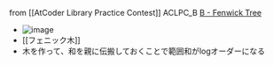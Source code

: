 
from [[AtCoder Library Practice Contest]]
ACLPC_B
[B - Fenwick Tree](https://atcoder.jp/contests/practice2/tasks/practice2_b)
- ![image](https://gyazo.com/97d47db591e6eae43e0b0ea257456fa9/thumb/1000)
- [[フェニック木]]
- 木を作って、和を親に伝搬しておくことで範囲和がlogオーダーになる
